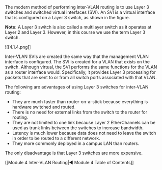 The modern method of performing inter-VLAN routing is to use Layer 3 switches and switched virtual interfaces (SVI). An SVI is a virtual interface that is configured on a Layer 3 switch, as shown in the figure.

**Note:** A Layer 3 switch is also called a multilayer switch as it operates at Layer 2 and Layer 3. However, in this course we use the term Layer 3 switch.

![[4.1.4.png]]

Inter-VLAN SVIs are created the same way that the management VLAN interface is configured. The SVI is created for a VLAN that exists on the switch. Although virtual, the SVI performs the same functions for the VLAN as a router interface would. Specifically, it provides Layer 3 processing for packets that are sent to or from all switch ports associated with that VLAN.

The following are advantages of using Layer 3 switches for inter-VLAN routing:

- They are much faster than router-on-a-stick because everything is hardware switched and routed.
- There is no need for external links from the switch to the router for routing.
- They are not limited to one link because Layer 2 EtherChannels can be used as trunk links between the switches to increase bandwidth.
- Latency is much lower because data does not need to leave the switch in order to be routed to a different network.
- They more commonly deployed in a campus LAN than routers.

The only disadvantage is that Layer 3 switches are more expensive.

[[Module 4 Inter-VLAN Routing|◀ Module 4 Table of Contents]]